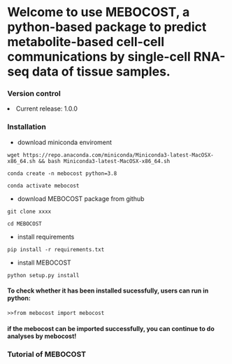 # Welcome to use MEBOCOST, a python-based package to predict metabolite-based cell-cell communications by single-cell RNA-seq data of tissue samples.
### Version control
<li>Current release: 1.0.0</li>

### Installation
* download miniconda enviroment
```{bash}
wget https://repo.anaconda.com/miniconda/Miniconda3-latest-MacOSX-x86_64.sh && bash Miniconda3-latest-MacOSX-x86_64.sh

conda create -n mebocost python=3.8

conda activate mebocost
```
* download MEBOCOST package from github
```{bash}
git clone xxxx

cd MEBOCOST
```
* install requirements
```{bash}
pip install -r requirements.txt
```
* install MEBOCOST
```{bash}
python setup.py install
```
#### To check whether it has been installed sucessfully, users can run in python:
```{python}
>>from mebocost import mebocost
```
#### if the mebocost can be imported successfully, you can continue to do analyses by mebocost!

### Tutorial of MEBOCOST

